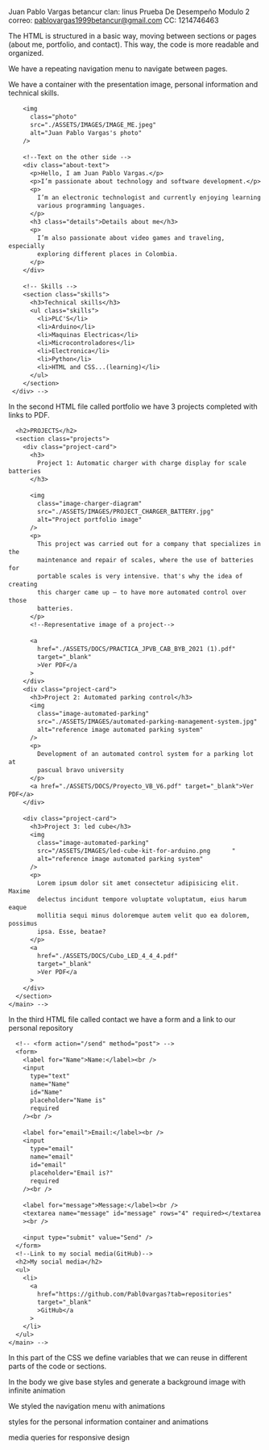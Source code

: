 Juan Pablo Vargas betancur
clan: linus
Prueba De Desempeño Modulo 2
correo: pablovargas1999betancur@gmail.com
CC: 1214746463

The HTML is structured in a basic way, moving between sections or pages (about me, portfolio, and contact).
This way, the code is more readable and organized.

We have a repeating navigation menu to navigate between pages.

 <!-- <nav>
      <ul>
        <li><a href="./index.html">About Me</a></li>
        <li><a href="./portfolio.html">Portfolio</a></li>
        <li><a href="./contact.html">Contact</a></li>
      </ul>
    </nav> -->

We have a container with the presentation image, personal information and technical skills.

<!-- <div class="about-container">
        <!-- Image to the side -->

        <img
          class="photo"
          src="./ASSETS/IMAGES/IMAGE_ME.jpeg"
          alt="Juan Pablo Vargas's photo"
        />

        <!--Text on the other side -->
        <div class="about-text">
          <p>Hello, I am Juan Pablo Vargas.</p>
          <p>I’m passionate about technology and software development.</p>
          <p>
            I’m an electronic technologist and currently enjoying learning
            various programming languages.
          </p>
          <h3 class="details">Details about me</h3>
          <p>
            I’m also passionate about video games and traveling, especially
            exploring different places in Colombia.
          </p>
        </div>

        <!-- Skills -->
        <section class="skills">
          <h3>Technical skills</h3>
          <ul class="skills">
            <li>PLC'S</li>
            <li>Arduino</li>
            <li>Maquinas Electricas</li>
            <li>Microcontroladores</li>
            <li>Electronica</li>
            <li>Python</li>
            <li>HTML and CSS...(learning)</li>
          </ul>
        </section>
     </div> -->

In the second HTML file called portfolio we have 3 projects completed with links to PDF.

 <!-- <main>
      <!-- Projects -->

      <h2>PROJECTS</h2>
      <section class="projects">
        <div class="project-card">
          <h3>
            Project 1: Automatic charger with charge display for scale batteries
          </h3>

          <img
            class="image-charger-diagram"
            src="./ASSETS/IMAGES/PROJECT_CHARGER_BATTERY.jpg"
            alt="Project portfolio image"
          />
          <p>
            This project was carried out for a company that specializes in the
            maintenance and repair of scales, where the use of batteries for
            portable scales is very intensive. that's why the idea of creating
            this charger came up — to have more automated control over those
            batteries.
          </p>
          <!--Representative image of a project-->

          <a
            href="./ASSETS/DOCS/PRACTICA_JPVB_CAB_BYB_2021 (1).pdf"
            target="_blank"
            >Ver PDF</a
          >
        </div>
        <div class="project-card">
          <h3>Project 2: Automated parking control</h3>
          <img
            class="image-automated-parking"
            src="./ASSETS/IMAGES/automated-parking-management-system.jpg"
            alt="reference image automated parking system"
          />
          <p>
            Development of an automated control system for a parking lot at
            pascual bravo university
          </p>
          <a href="./ASSETS/DOCS/Proyecto_VB_V6.pdf" target="_blank">Ver PDF</a>
        </div>

        <div class="project-card">
          <h3>Project 3: led cube</h3>
          <img
            class="image-automated-parking"
            src="/ASSETS/IMAGES/led-cube-kit-for-arduino.png      "
            alt="reference image automated parking system"
          />
          <p>
            Lorem ipsum dolor sit amet consectetur adipisicing elit. Maxime
            delectus incidunt tempore voluptate voluptatum, eius harum eaque
            mollitia sequi minus doloremque autem velit quo ea dolorem, possimus
            ipsa. Esse, beatae?
          </p>
          <a
            href="./ASSETS/DOCS/Cubo_LED_4_4_4.pdf"
            target="_blank"
            >Ver PDF</a
          >
        </div>
      </section>
    </main> -->

In the third HTML file called contact we have a form and a link to our personal repository

<!-- <main class="contact">
      <h2>Contact</h2>
      <!--With this method we send the information from the form to the destination we decide.-->

      <!-- <form action="/send" method="post"> -->
      <form>
        <label for="Name">Name:</label><br />
        <input
          type="text"
          name="Name"
          id="Name"
          placeholder="Name is"
          required
        /><br />

        <label for="email">Email:</label><br />
        <input
          type="email"
          name="email"
          id="email"
          placeholder="Email is?"
          required
        /><br />

        <label for="message">Message:</label><br />
        <textarea name="message" id="message" rows="4" required></textarea
        ><br />

        <input type="submit" value="Send" />
      </form>
      <!--Link to my social media(GitHub)-->
      <h2>My social media</h2>
      <ul>
        <li>
          <a
            href="https://github.com/Pabl0vargas?tab=repositories"
            target="_blank"
            >GitHub</a
          >
        </li>
      </ul>
    </main> -->

In this part of the CSS we define variables that we can reuse in different parts of the code or sections.

<!-- :root {
  --color-principal: #66625b;
  --color-secundario: #2e2a24;
  --color-acento: #eeebe7;
  --fuente-principal: "Segoe UI", Tahoma, Geneva, Verdana, sans-serif;
} -->

In the body we give base styles and generate a background image with infinite animation

<!-- body {
  font-family: var(--fuente-principal);
  background-color: #fcfcfc;
  color: #ddd2d2;
  line-height: 1.6;
  padding: 20px;
  background: linear-gradient(rgba(0, 0, 0, 0.388), rgba(0, 0, 0, 0.388)),
    url("./ASSETS/IMAGES/galaxy-illustration.jpg");
  background-attachment: fixed;
  background-repeat: repeat;
  background-size: auto;
  animation: moverFondo 30s linear infinite;
}
/* Animation for background */
@keyframes moverFondo {
  0% {
    background-position: 0 0;
  }
  100% {
    background-position: -450px 0;
  }
} -->

We styled the navigation menu with animations

<!-- nav {
  display: flex;
  background: rgba(255, 255, 255, 0.15);
  backdrop-filter: blur(10px);
  padding: 1rem;
  position: relative;
  width: 80%;
  justify-content: center;
  top: 1rem;
  border-radius: 30px;
  border: 1px solid rgba(255, 255, 255, 0.5);
  box-shadow: 0 6px 6px rgba(0, 0, 0, 0.5);
  margin-left: auto;
  margin-right: auto;
}
ul {
  list-style: none;
  display: flex;
  justify-content: center;
  gap: 3rem;
  margin: 0;
  padding: 0;
}
a {
  text-decoration: none;

  color: #ffffff;
  font-weight: 700;
  position: relative;
  padding: 5px 0;
  transition: color 0.3s ease;
  text-shadow: 2px 2px 4px rgba(0, 0, 0, 0.7);
}
/* Animation Nav */
a::after {
  content: "";
  position: absolute;
  width: 0;
  height: 3px;
  background: rgb(17, 0, 255);
  bottom: 0;
  left: 50%;
  transition: all 0.3s ease;
}
a:hover::after {
  width: 100%;
  left: 0;
}
a:hover {
  color: #4c39fc;
} -->

styles for the personal information container and animations

<!-- .about-container {
  display: flex;

  align-items: flex-start;
  gap: 30px;
  margin: 20px 0;
  flex-wrap: wrap; /* Para que sea responsive */
}

.about-container img.photo {
  width: 300px;
  height: 450px;
  border-radius: 10px;
  box-shadow: 0 4px 8px rgba(0, 0, 0, 0.3);
}

.about-text {
  flex: 1;
  min-width: 250px;
}

section.projects {
  display: grid;
  grid-template-columns: repeat(3, 1fr);
  gap: 20px;
}
.project-card {
  background-color: rgba(255, 255, 255, 0.07);
  padding: 20px;
  border-radius: 10px;
  text-align: center;
  border: 1px solid rgba(255, 255, 255, 0.15);
  box-shadow: 0 4px 10px rgba(0, 0, 0, 0.4);
  transition: transform 0.3s ease, box-shadow 0.3s ease;
  animation: fadeInUp 0.8s ease forwards;
  opacity: 0;
  min-height: 500px;
  display: flex;
  flex-direction: column;
  justify-content: space-between;
}

.project-card:hover {
  transform: translateY(-5px);
  box-shadow: 0 10px 16px rgba(0, 0, 0, 0.6);
}
ul.skills {
  display: grid;
  grid-template-columns: auto;
  align-items: center;
  text-align: left;
  gap: 8px;
}
.project-card img {
  transition: transform 0.3s ease, box-shadow 0.3s ease;
  cursor: pointer;
}
.project-card img:hover,
.project-card img:active {
  transform: scale(1.2);
  box-shadow: 0 8px 16px rgba(0, 0, 0, 0.6);

} -->

media queries for responsive design

<!-- @media (max-width: 768px) {
  nav ul {
    flex-direction: column;
    align-items: center;
    gap: 10px;
  }
  .about-container {
    flex-direction: column;
    align-items: center;
    text-align: center;
  }
  .about-text {
    text-align: left;
    padding: 0 10px;
  }

  section,
  .about-me,
  .contact {
    padding: 15px;
  }

  section.projects {
    display: grid;
    grid-template-columns: repeat(2, 1fr);
    gap: 20px;
  }
}
@media (max-width: 480px) {
  section.projects {
    display: grid;
    grid-template-columns: repeat(1, 1fr);
    gap: 20px;
  }

} -->
